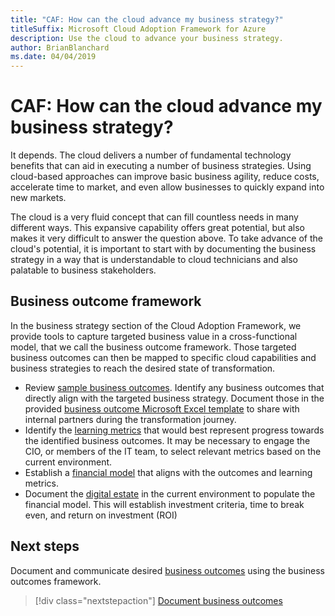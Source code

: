 ```yaml
---
title: "CAF: How can the cloud advance my business strategy?"
titleSuffix: Microsoft Cloud Adoption Framework for Azure
description: Use the cloud to advance your business strategy.
author: BrianBlanchard
ms.date: 04/04/2019
---
```


<!-- markdownlint-disable MD026 -->

# CAF: How can the cloud advance my business strategy?

It depends. The cloud delivers a number of fundamental technology benefits that can aid in executing a number of business strategies. Using cloud-based approaches can improve basic business agility, reduce costs, accelerate time to market, and even allow businesses to quickly expand into new markets.

The cloud is a very fluid concept that can fill countless needs in many different ways. This expansive capability offers great potential, but also makes it very difficult to answer the question above. To take advance of the cloud's potential, it is important to start with by documenting the business strategy in a way that is understandable to cloud technicians and also palatable to business stakeholders.

## Business outcome framework

In the business strategy section of the Cloud Adoption Framework, we provide tools to capture targeted business value in a cross-functional model, that we call the business outcome framework. Those targeted business outcomes can then be mapped to specific cloud capabilities and business strategies to reach the desired state of transformation.

- Review [sample business outcomes](business-outcomes/index.md). Identify any business outcomes that directly align with the targeted business strategy. Document those in the provided [business outcome Microsoft Excel template](https://archcenter.blob.core.windows.net/cdn/business-outcome-template.xlsx) to share with internal partners during the transformation journey.
- Identify the [learning metrics](learning-metrics.md) that would best represent progress towards the identified business outcomes. It may be necessary to engage the CIO, or members of the IT team, to select relevant metrics based on the current environment.
- Establish a [financial model](financial-models.md) that aligns with the outcomes and learning metrics.
- Document the [digital estate](../digital-estate/index.md) in the current environment to populate the financial model. This will establish investment criteria, time to break even, and return on investment (ROI)

## Next steps

Document and communicate desired [business outcomes](business-outcomes/index.md) using the business outcomes framework.

> [!div class="nextstepaction"]
> [Document business outcomes](business-outcomes/index.md)
